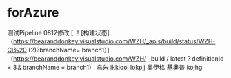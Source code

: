 # forAzure
测试Pipeline
0812修改
[ ！[构建状态] （https://bearanddonkey.visualstudio.com/WZH/_apis/build/status/WZH-CI%20 (2)?branchName= branch1）] （https://bearanddonkey.visualstudio.com/WZH/ _build / latest？definitionId = 3＆branchName = branch1）
乌朱
ikkiool
lokpjj
奥伊格
基奥普
kojhg
